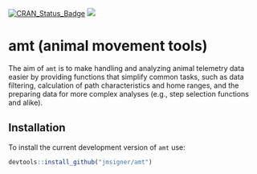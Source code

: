 
<!-- README.md is generated from README.Rmd. Please edit that file -->
[![CRAN\_Status\_Badge](http://www.r-pkg.org/badges/version/amt)](https://cran.r-project.org/package=amt) [![](https://cranlogs.r-pkg.org/badges/amt)](https://cran.r-project.org/package=amt)

amt (animal movement tools)
===========================

The aim of `amt` is to make handling and analyzing animal telemetry data easier by providing functions that simplify common tasks, such as data filtering, calculation of path characteristics and home ranges, and the preparing data for more complex analyses (e.g., step selection functions and alike).

Installation
------------

To install the current development version of `amt` use:

``` r
devtools::install_github("jmsigner/amt")
```
